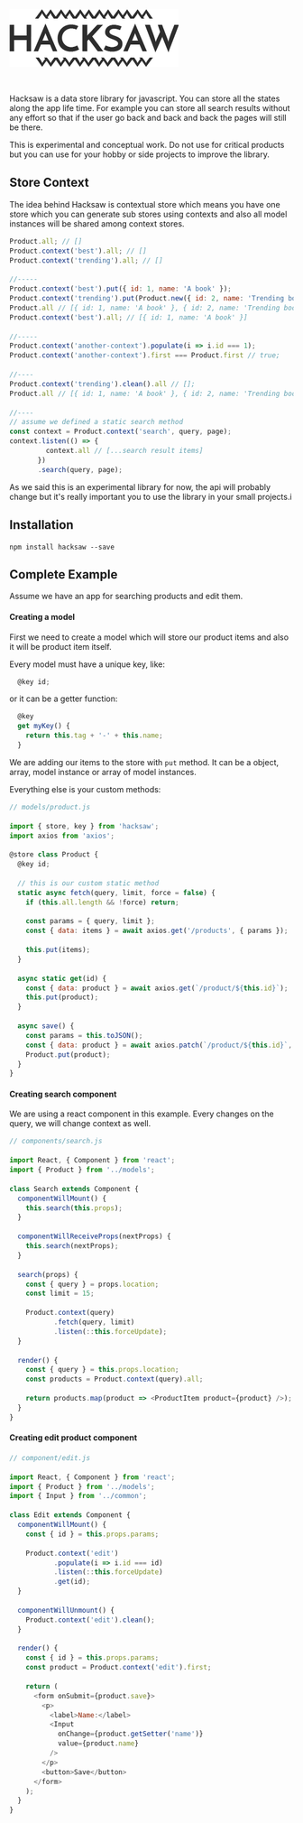 ![](logo.png)

<br />

Hacksaw is a data store library for javascript. You can store all the states
along the app life time. For example you can store all search results without
any effort so that if the user go back and back and back the pages will still be
there.

This is experimental and conceptual work. Do not use for critical products but
you can use for your hobby or side projects to improve the library.

## Store Context
The idea behind Hacksaw is contextual store which means you have one store which
you can generate sub stores using contexts and also all model instances will be
shared among context stores.

```javascript
Product.all; // []
Product.context('best').all; // []
Product.context('trending').all; // []

//-----
Product.context('best').put({ id: 1, name: 'A book' });
Product.context('trending').put(Product.new({ id: 2, name: 'Trending book' }));
Product.all // [{ id: 1, name: 'A book' }, { id: 2, name: 'Trending book' }]
Product.context('best').all; // [{ id: 1, name: 'A book' }]

//-----
Product.context('another-context').populate(i => i.id === 1);
Product.context('another-context').first === Product.first // true;

//----
Product.context('trending').clean().all // [];
Product.all // [{ id: 1, name: 'A book' }, { id: 2, name: 'Trending book' }]

//----
// assume we defined a static search method
const context = Product.context('search', query, page);
context.listen(() => {
         context.all // [...search result items]
       })
       .search(query, page);
```

As we said this is an experimental library for now, the api will probably
change but it's really important you to use the library in your small projects.i

## Installation
```
npm install hacksaw --save
```

## Complete Example

Assume we have an app for searching products and edit them.

#### Creating a model
First we need to create a model which will store our product items and also it
will be product item itself.

Every model must have a unique key, like:
```javascript
  @key id;
```
or it can be a getter function:
```javascript
  @key
  get myKey() {
    return this.tag + '-' + this.name;
  }
```

We are adding our items to the store with ```put``` method. It can be a object,
array, model instance or array of model instances.

Everything else is your custom methods:

```javascript
// models/product.js

import { store, key } from 'hacksaw';
import axios from 'axios';

@store class Product {
  @key id;

  // this is our custom static method
  static async fetch(query, limit, force = false) {
    if (this.all.length && !force) return;

    const params = { query, limit };
    const { data: items } = await axios.get('/products', { params });

    this.put(items);
  }

  async static get(id) {
    const { data: product } = await axios.get(`/product/${this.id}`);
    this.put(product);
  }

  async save() {
    const params = this.toJSON();
    const { data: product } = await axios.patch(`/product/${this.id}`, params);
    Product.put(product);
  }
}
```

#### Creating search component
We are using a react component in this example. Every changes on the query, we
will change context as well.

```javascript
// components/search.js

import React, { Component } from 'react';
import { Product } from '../models';

class Search extends Component {  
  componentWillMount() {
    this.search(this.props);
  }

  componentWillReceiveProps(nextProps) {
    this.search(nextProps);
  }

  search(props) {
    const { query } = props.location;
    const limit = 15;

    Product.context(query)
           .fetch(query, limit)
           .listen(::this.forceUpdate);
  }

  render() {
    const { query } = this.props.location;
    const products = Product.context(query).all;

    return products.map(product => <ProductItem product={product} />);
  }
}
```

#### Creating edit product component

```javascript
// component/edit.js

import React, { Component } from 'react';
import { Product } from '../models';
import { Input } from '../common';

class Edit extends Component {  
  componentWillMount() {
    const { id } = this.props.params;

    Product.context('edit')
           .populate(i => i.id === id)
           .listen(::this.forceUpdate)
           .get(id);
  }

  componentWillUnmount() {
    Product.context('edit').clean();
  }

  render() {
    const { id } = this.props.params;
    const product = Product.context('edit').first;

    return (
      <form onSubmit={product.save}>
        <p>
          <label>Name:</label>
          <Input
            onChange={product.getSetter('name')}
            value={product.name}
          />
        </p>
        <button>Save</button>
      </form>
    );
  }
}
```
